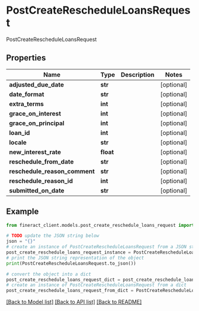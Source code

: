 # PostCreateRescheduleLoansRequest

PostCreateRescheduleLoansRequest

## Properties

Name | Type | Description | Notes
------------ | ------------- | ------------- | -------------
**adjusted_due_date** | **str** |  | [optional] 
**date_format** | **str** |  | [optional] 
**extra_terms** | **int** |  | [optional] 
**grace_on_interest** | **int** |  | [optional] 
**grace_on_principal** | **int** |  | [optional] 
**loan_id** | **int** |  | [optional] 
**locale** | **str** |  | [optional] 
**new_interest_rate** | **float** |  | [optional] 
**reschedule_from_date** | **str** |  | [optional] 
**reschedule_reason_comment** | **str** |  | [optional] 
**reschedule_reason_id** | **int** |  | [optional] 
**submitted_on_date** | **str** |  | [optional] 

## Example

```python
from fineract_client.models.post_create_reschedule_loans_request import PostCreateRescheduleLoansRequest

# TODO update the JSON string below
json = "{}"
# create an instance of PostCreateRescheduleLoansRequest from a JSON string
post_create_reschedule_loans_request_instance = PostCreateRescheduleLoansRequest.from_json(json)
# print the JSON string representation of the object
print(PostCreateRescheduleLoansRequest.to_json())

# convert the object into a dict
post_create_reschedule_loans_request_dict = post_create_reschedule_loans_request_instance.to_dict()
# create an instance of PostCreateRescheduleLoansRequest from a dict
post_create_reschedule_loans_request_from_dict = PostCreateRescheduleLoansRequest.from_dict(post_create_reschedule_loans_request_dict)
```
[[Back to Model list]](../README.md#documentation-for-models) [[Back to API list]](../README.md#documentation-for-api-endpoints) [[Back to README]](../README.md)


